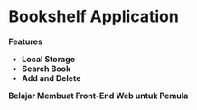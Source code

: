 <h1> Bookshelf Application </h1>
<b> Features
<ul>
    <li> Local Storage
    <li> Search Book
    <li> Add and Delete
</ul>
<p> Belajar Membuat Front-End Web untuk Pemula
